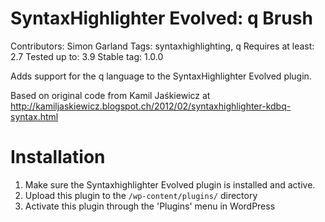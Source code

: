 # SyntaxHighlighter Evolved: q Brush
Contributors: Simon Garland
Tags: syntaxhighlighting, q
Requires at least: 2.7
Tested up to: 3.9
Stable tag: 1.0.0

Adds support for the q language to the SyntaxHighlighter Evolved plugin.

Based on original code from Kamil Jaśkiewicz at 
http://kamiljaskiewicz.blogspot.ch/2012/02/syntaxhighlighter-kdbq-syntax.html

# Installation 

1. Make sure the Syntaxhighlighter Evolved plugin is installed and active.
2. Upload this plugin to the `/wp-content/plugins/` directory
3. Activate this plugin through the 'Plugins' menu in WordPress

